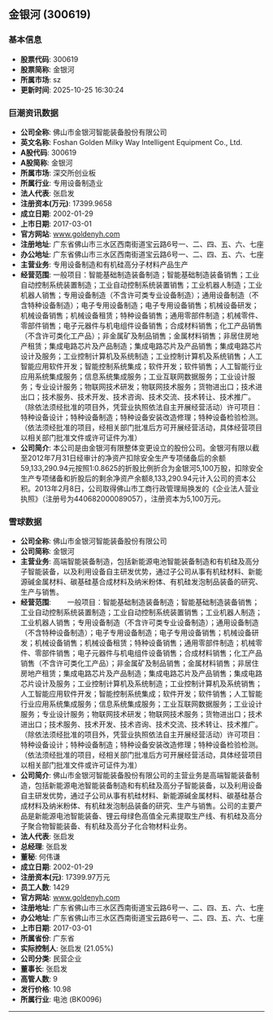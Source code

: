 ## 金银河 (300619)

### 基本信息

- **股票代码**: 300619
- **股票简称**: 金银河
- **所属市场**: sz
- **更新时间**: 2025-10-25 16:30:24

### 巨潮资讯数据

- **公司全称**: 佛山市金银河智能装备股份有限公司
- **英文名称**: Foshan Golden Milky Way Intelligent Equipment Co., Ltd.
- **A股代码**: 300619
- **A股简称**: 金银河
- **所属市场**: 深交所创业板
- **所属行业**: 专用设备制造业
- **法人代表**: 张启发
- **注册资本(万元)**: 17399.9658
- **成立日期**: 2002-01-29
- **上市日期**: 2017-03-01
- **官方网站**: www.goldenyh.com
- **注册地址**: 广东省佛山市三水区西南街道宝云路6号一、二、四、五、六、七座
- **办公地址**: 广东省佛山市三水区西南街道宝云路6号一、二、四、五、六、七座
- **主营业务**: 专用设备制造和有机硅高分子材料产品生产
- **经营范围**: 一般项目：智能基础制造装备制造；智能基础制造装备销售；工业自动控制系统装置制造；工业自动控制系统装置销售；工业机器人制造；工业机器人销售；专用设备制造（不含许可类专业设备制造）；通用设备制造（不含特种设备制造）；电子专用设备制造；电子专用设备销售；机械设备研发；机械设备销售；机械设备租赁；特种设备销售；通用零部件制造；机械零件、零部件销售；电子元器件与机电组件设备销售；合成材料销售；化工产品销售（不含许可类化工产品）；非金属矿及制品销售；金属材料销售；非居住房地产租赁；集成电路芯片及产品制造；集成电路芯片及产品销售；集成电路芯片设计及服务；工业控制计算机及系统制造；工业控制计算机及系统销售；人工智能应用软件开发；智能控制系统集成；软件开发；软件销售；人工智能行业应用系统集成服务；信息系统集成服务；工业互联网数据服务；工业设计服务；专业设计服务；物联网技术研发；物联网技术服务；货物进出口；技术进出口；技术服务、技术开发、技术咨询、技术交流、技术转让、技术推广。（除依法须经批准的项目外，凭营业执照依法自主开展经营活动）许可项目：特种设备设计；特种设备制造；特种设备安装改造修理；特种设备检验检测。（依法须经批准的项目，经相关部门批准后方可开展经营活动，具体经营项目以相关部门批准文件或许可证件为准）
- **公司简介**: 本公司是由金银河有限整体变更设立的股份公司。金银河有限以截至2012年7月31日经审计的净资产扣除安全生产专项储备后的余额59,133,290.94元按照1:0.8625的折股比例折合为金银河5,100万股，扣除安全生产专项储备和折股后的剩余净资产余额8,133,290.94元计入公司的资本公积。2013年2月8日，公司取得佛山市工商行政管理局换发的《企业法人营业执照》（注册号为440682000089057），注册资本为5,100万元。

### 雪球数据

- **公司全称**: 佛山市金银河智能装备股份有限公司
- **公司简称**: 金银河
- **主营业务**: 高端智能装备制造，包括新能源电池智能装备制造和有机硅及高分子智能装备，以及利用设备自主研发优势，通过子公司从事有机硅材料、新能源碱金属材料、碳基硅基合成材料及纳米粉体、有机硅发泡制品装备的研究、生产与销售。
- **经营范围**: 　　一般项目：智能基础制造装备制造；智能基础制造装备销售；工业自动控制系统装置制造；工业自动控制系统装置销售；工业机器人制造；工业机器人销售；专用设备制造（不含许可类专业设备制造）；通用设备制造（不含特种设备制造）；电子专用设备制造；电子专用设备销售；机械设备研发；机械设备销售；机械设备租赁；特种设备销售；通用零部件制造；机械零件、零部件销售；电子元器件与机电组件设备销售；合成材料销售；化工产品销售（不含许可类化工产品）；非金属矿及制品销售；金属材料销售；非居住房地产租赁；集成电路芯片及产品制造；集成电路芯片及产品销售；集成电路芯片设计及服务；工业控制计算机及系统制造；工业控制计算机及系统销售；人工智能应用软件开发；智能控制系统集成；软件开发；软件销售；人工智能行业应用系统集成服务；信息系统集成服务；工业互联网数据服务；工业设计服务；专业设计服务；物联网技术研发；物联网技术服务；货物进出口；技术进出口；技术服务、技术开发、技术咨询、技术交流、技术转让、技术推广。（除依法须经批准的项目外，凭营业执照依法自主开展经营活动）许可项目：特种设备设计；特种设备制造；特种设备安装改造修理；特种设备检验检测。（依法须经批准的项目，经相关部门批准后方可开展经营活动，具体经营项目以相关部门批准文件或许可证件为准）
- **公司简介**: 佛山市金银河智能装备股份有限公司的主营业务是高端智能装备制造，包括新能源电池智能装备制造和有机硅及高分子智能装备，以及利用设备自主研发优势，通过子公司从事有机硅材料、新能源碱金属材料、碳基硅基合成材料及纳米粉体、有机硅发泡制品装备的研究、生产与销售。公司的主要产品是新能源电池智能装备、锂云母绿色高值全元素提取生产线、有机硅及高分子聚合物智能装备、有机硅及高分子化合物材料业务。
- **法人代表**: 张启发
- **总经理**: 张启发
- **董秘**: 何伟谦
- **成立日期**: 2002-01-29
- **注册资本(元)**: 17399.97万元
- **员工人数**: 1429
- **官方网站**: www.goldenyh.com
- **注册地址**: 广东省佛山市三水区西南街道宝云路6号一、二、四、五、六、七座
- **办公地址**: 广东省佛山市三水区西南街道宝云路6号一、二、四、五、六、七座
- **上市日期**: 2017-03-01
- **所属省份**: 广东省
- **实际控制人**: 张启发 (21.05%)
- **公司分类**: 民营企业
- **董事长**: 张启发
- **高管人数**: 9
- **发行价格**: 10.98
- **所属行业**: 电池 (BK0096)

---